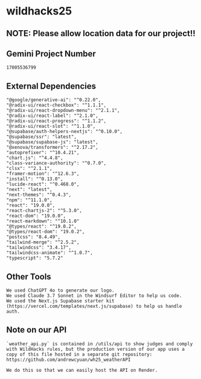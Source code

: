 # wildhacks25

## NOTE: Please allow location data for our project!!

## Gemini Project Number

    17005536799

## External Dependencies

    "@google/generative-ai": "^0.22.0",
    "@radix-ui/react-checkbox": "^1.1.1",
    "@radix-ui/react-dropdown-menu": "^2.1.1",
    "@radix-ui/react-label": "^2.1.0",
    "@radix-ui/react-progress": "^1.1.2",
    "@radix-ui/react-slot": "^1.1.0",
    "@supabase/auth-helpers-nextjs": "^0.10.0",
    "@supabase/ssr": "latest",
    "@supabase/supabase-js": "latest",
    "@xenova/transformers": "^2.17.2",
    "autoprefixer": "^10.4.21",
    "chart.js": "^4.4.8",
    "class-variance-authority": "^0.7.0",
    "clsx": "^2.1.1",
    "framer-motion": "^12.6.3",
    "install": "^0.13.0",
    "lucide-react": "^0.468.0",
    "next": "latest",
    "next-themes": "^0.4.3",
    "npm": "^11.1.0",
    "react": "19.0.0",
    "react-chartjs-2": "^5.3.0",
    "react-dom": "19.0.0",
    "react-markdown": "^10.1.0"
    "@types/react": "^19.0.2",
    "@types/react-dom": "19.0.2",
    "postcss": "8.4.49",
    "tailwind-merge": "^2.5.2",
    "tailwindcss": "3.4.17",
    "tailwindcss-animate": "^1.0.7",
    "typescript": "5.7.2"

## Other Tools

    We used ChatGPT 4o to generate our logo.
    We used Claude 3.7 Sonnet in the Windsurf Editor to help us code.
    We used the Next.js Supabase starter kit (https://vercel.com/templates/next.js/supabase) to help us handle auth.

## Note on our API

    `weather_api.py` is contained in /utils/api to show judges and comply with WildHacks rules, but the production version of our app uses a copy of this file hosted in a separate git repository: https://github.com/andrewcyuan/wh25_weatherAPI

    We do this so that we can easily host the API on Render.